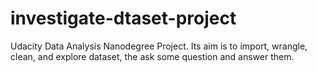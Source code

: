 # investigate-dtaset-project
 Udacity Data Analysis Nanodegree Project. Its aim is to import, wrangle, clean, and explore dataset, the ask some question and answer them.
